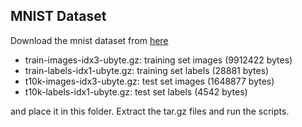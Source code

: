 ## MNIST Dataset

Download the mnist dataset from [here](http://yann.lecun.com/exdb/mnist/)

- train-images-idx3-ubyte.gz: training set images (9912422 bytes)
- train-labels-idx1-ubyte.gz: training set labels (28881 bytes)
- t10k-images-idx3-ubyte.gz: test set images (1648877 bytes)
- t10k-labels-idx1-ubyte.gz: test set labels (4542 bytes)

and place it in this folder. Extract the tar.gz files and run the scripts.
